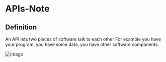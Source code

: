 # APIs-Note

## Definition
An API lets two pieces of software talk to each other For example you have your program, you have some data, you have other software components.

![image](https://user-images.githubusercontent.com/62194058/136858412-d30a111b-660a-4e19-96b4-c067826e6c36.png)

